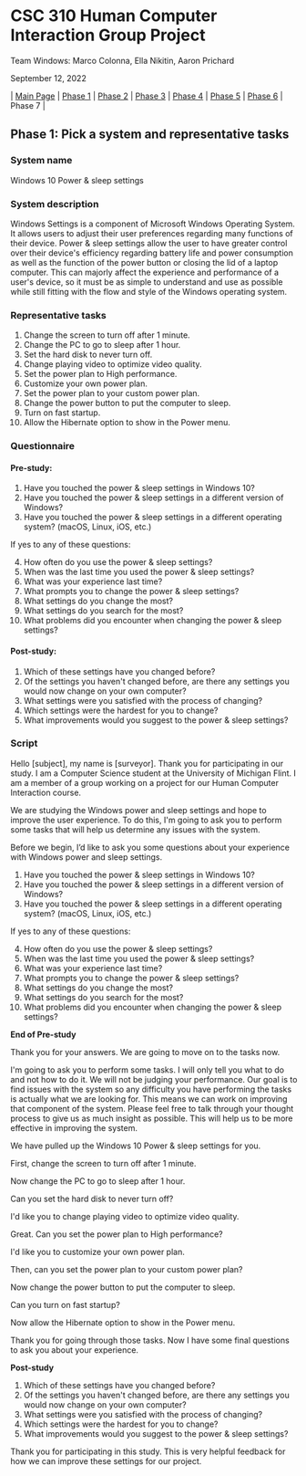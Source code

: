 # CSC 310 Human Computer Interaction Group Project

Team Windows: Marco Colonna, Ella Nikitin, Aaron Prichard

September 12, 2022

| [Main Page](https://marco-colonna.github.io/csc-310-project) | [Phase 1](https://marco-colonna.github.io/csc-310-project/phase1) | [Phase 2](https://marco-colonna.github.io/csc-310-project/phase2) | [Phase 3](https://marco-colonna.github.io/csc-310-project/phase3) | [Phase 4](https://marco-colonna.github.io/csc-310-project/phase4) | [Phase 5](https://marco-colonna.github.io/csc-310-project/phase5) | [Phase 6](https://marco-colonna.github.io/csc-310-project/phase6) | Phase 7 |

## Phase 1: Pick a system and representative tasks

### System name
Windows 10 Power & sleep settings

### System description
Windows Settings is a component of Microsoft Windows Operating System. It allows users to adjust their user preferences regarding many functions of their device. Power & sleep settings allow the user to have greater control over their device's efficiency regarding battery life and power consumption as well as the function of the power button or closing the lid of a laptop computer. This can majorly affect the experience and performance of a user's device, so it must be as simple to understand and use as possible while still fitting with the flow and style of the Windows operating system.

### Representative tasks

1. Change the screen to turn off after 1 minute.
2. Change the PC to go to sleep after 1 hour.
3. Set the hard disk to never turn off.
4. Change playing video to optimize video quality.
5. Set the power plan to High performance.
6. Customize your own power plan.
7. Set the power plan to your custom power plan.
8. Change the power button to put the computer to sleep.
9. Turn on fast startup.
10. Allow the Hibernate option to show in the Power menu.

### Questionnaire

#### Pre-study:

1. Have you touched the power & sleep settings in Windows 10?
2. Have you touched the power & sleep settings in a different version of Windows?
3. Have you touched the power & sleep settings in a different operating system? (macOS, Linux, iOS, etc.)

If yes to any of these questions:

4. How often do you use the power & sleep settings?
5. When was the last time you used the power & sleep settings?
6. What was your experience last time?
7. What prompts you to change the power & sleep settings?
8. What settings do you change the most?
9. What settings do you search for the most?
10. What problems did you encounter when changing the power & sleep settings?

#### Post-study:

1. Which of these settings have you changed before?
2. Of the settings you haven't changed before, are there any settings you would now change on your own computer?
3. What settings were you satisfied with the process of changing?
4. Which settings were the hardest for you to change?
5. What improvements would you suggest to the power & sleep settings?

### Script

Hello [subject], my name is [surveyor]. Thank you for participating in our study. I am a Computer Science student at the University of Michigan Flint. I am a member of a group working on a project for our Human Computer Interaction course.

We are studying the Windows power and sleep settings and hope to improve the user experience. To do this, I'm going to ask you to perform some tasks that will help us determine any issues with the system.

Before we begin, I’d like to ask you some questions about your experience with Windows power and sleep settings.

1. Have you touched the power & sleep settings in Windows 10?
2. Have you touched the power & sleep settings in a different version of Windows?
3. Have you touched the power & sleep settings in a different operating system? (macOS, Linux, iOS, etc.)

If yes to any of these questions:

4. How often do you use the power & sleep settings?
5. When was the last time you used the power & sleep settings?
6. What was your experience last time?
7. What prompts you to change the power & sleep settings?
8. What settings do you change the most?
9. What settings do you search for the most?
10. What problems did you encounter when changing the power & sleep settings?

**End of Pre-study**

Thank you for your answers. We are going to move on to the tasks now.

I'm going to ask you to perform some tasks. I will only tell you what to do and not how to do it. We will not be judging your performance. Our goal is to find issues with the system so any difficulty you have performing the tasks is actually what we are looking for. This means we can work on improving that component of the system. Please feel free to talk through your thought process to give us as much insight as possible. This will help us to be more effective in improving the system.

We have pulled up the Windows 10 Power & sleep settings for you.

First, change the screen to turn off after 1 minute.

Now change the PC to go to sleep after 1 hour.

Can you set the hard disk to never turn off?

I'd like you to change playing video to optimize video quality.

Great. Can you set the power plan to High performance?

I'd like you to customize your own power plan.

Then, can you set the power plan to your custom power plan?

Now change the power button to put the computer to sleep.

Can you turn on fast startup?

Now allow the Hibernate option to show in the Power menu.

Thank you for going through those tasks. Now I have some final questions to ask you about your experience.

**Post-study**

1. Which of these settings have you changed before?
2. Of the settings you haven't changed before, are there any settings you would now change on your own computer?
3. What settings were you satisfied with the process of changing?
4. Which settings were the hardest for you to change?
5. What improvements would you suggest to the power & sleep settings?

Thank you for participating in this study. This is very helpful feedback for how we can improve these settings for our project.
